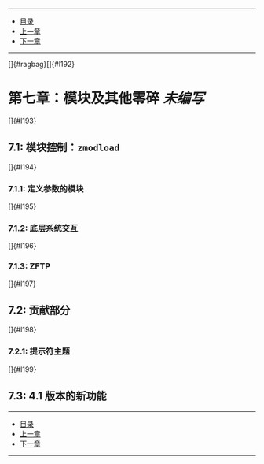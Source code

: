 ------------------------------------------------------------------------

-   [目录](zshguide.html)
-   [上一章](zshguide06.html)
-   [下一章](zshguide08.html)

------------------------------------------------------------------------

[]{#ragbag}[]{#l192}

# 第七章：模块及其他零碎 *未编写*

[]{#l193}

## 7.1: 模块控制：`zmodload`

[]{#l194}

### 7.1.1: 定义参数的模块

[]{#l195}

### 7.1.2: 底层系统交互

[]{#l196}

### 7.1.3: ZFTP

[]{#l197}

## 7.2: 贡献部分

[]{#l198}

### 7.2.1: 提示符主题

[]{#l199}

## 7.3: 4.1 版本的新功能

------------------------------------------------------------------------

-   [目录](zshguide.html)
-   [上一章](zshguide06.html)
-   [下一章](zshguide08.html)

------------------------------------------------------------------------
